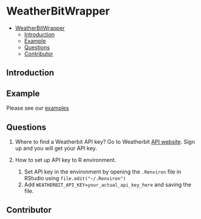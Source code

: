 # WeatherBitWrapper

- [WeatherBitWrapper](#weatherbitwrapper)
  - [Introduction](#introduction)
  - [Example](#example)
  - [Questions](#questions)
  - [Contributor](#contributor)

## Introduction

## Example
Please see our [examples](./example/example.qmd)

## Questions
1. Where to find a Weatherbit API key?
   Go to Weatherbit [API website](https://www.weatherbit.io/). Sign up and you will get your API key.

2. How to set up API key to R environment.
   1. Set API key in the environment by opening the `.Renviron` file in RStudio using `file.edit("~/.Renviron")`
   2. Add `WEATHERBIT_API_KEY=your_actual_api_key_here` and saving the file.
   
## Contributor
<!-- readme: contributors -start -->
<!-- readme: contributors -end -->
